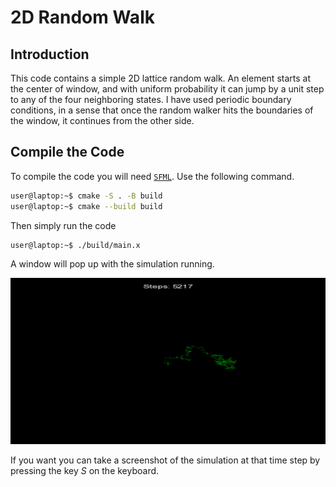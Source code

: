 # 2D Random Walk 

## Introduction 

This code contains a simple 2D lattice random walk. An element starts at the center of window, and with uniform probability it can jump by a unit step to any of the four neighboring states. I have used periodic boundary conditions, in a sense that once the random walker hits the boundaries of the window, it continues from the other side. 

## Compile the Code 

To compile the code you will need [`SFML`](https://www.sfml-dev.org/download/). Use the following command. 

```bash 
user@laptop:~$ cmake -S . -B build 
user@laptop:~$ cmake --build build   

```

Then simply run the code 
```bash
user@laptop:~$ ./build/main.x
```

A window will pop up with the simulation running. 

![](./screenshot_5218.png)

If you want you can take a screenshot of the simulation at that time step by pressing the key *S* on the keyboard.  
